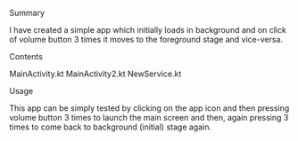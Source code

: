 Summary

I have created a simple app which initially loads in background and on click of volume button 3 times it moves to the foreground stage and vice-versa.

Contents 

MainActivity.kt
MainActivity2.kt
NewService.kt

Usage 

This app can be simply tested by clicking on the app icon and then pressing volume button 3 times to launch the main screen and then, again pressing 3 times to come back 
to background (initial) stage again.
